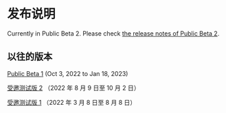 # 发布说明

Currently in Public Beta 2. Please check [the release notes of Public Beta 2](public-beta-2).

## 以往的版本

[Public Beta 1](public-beta-1) (Oct 3, 2022 to Jan 18, 2023)

[受邀测试版 2](private-beta-2) （2022 年 8 月 9 日至 10 月 2 日）

[受邀测试版 1](private-beta-1) （2022 年 3 月 8 日至 8 月 8 日）

